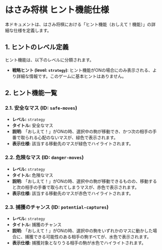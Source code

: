 # はさみ将棋 ヒント機能仕様

本ドキュメントは、はさみ将棋における「ヒント機能（おしえて！機能）」の詳細な仕様を定義します。

## 1. ヒントのレベル定義

ヒント機能は、以下のレベルに分類されます。

-   **戦略ヒント (level: `strategy`)**: ヒント機能がONの場合にのみ表示される、より詳細な情報です。このゲームに基本ヒントはありません。

## 2. ヒント機能一覧

### 2.1. 安全なマス (ID: `safe-moves`)

-   **レベル:** `strategy`
-   **タイトル:** 安全なマス
-   **説明:** 「おしえて！」がONの時、選択中の駒が移動でき、かつ次の相手の手番で取られる心配のないマスが、緑色で表示されます。
-   **表示仕様:** 該当する移動先のマスが緑色でハイライトされます。

### 2.2. 危険なマス (ID: `danger-moves`)

-   **レベル:** `strategy`
-   **タイトル:** 危険なマス
-   **説明:** 「おしえて！」がONの時、選択中の駒が移動できるものの、移動すると次の相手の手番で取られてしまうマスが、赤色で表示されます。
-   **表示仕様:** 該当する移動先のマスが赤色でハイライトされます。

### 2.3. 捕獲のチャンス (ID: `potential-captures`)

-   **レベル:** `strategy`
-   **タイトル:** 捕獲のチャンス
-   **説明:** 「おしえて！」がONの時、選択中の駒をいずれかのマスに動かした場合に、捕獲できる可能性のある相手の駒すべてが、水色で表示されます。
-   **表示仕様:** 捕獲対象となりうる相手の駒が水色でハイライトされます。
